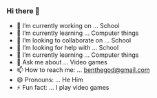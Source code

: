 ### Hi there 👋

- 🔭 I’m currently working on ... School
- 🌱 I’m currently learning ... Computer things
- 👯 I’m looking to collaborate on ... School
- 🤔 I’m looking for help with ... School
- 🌱 I’m currently learning ... Computer things
- 💬 Ask me about ... Video games
- 📫 How to reach me: ... benthegod@gmail.com
- 😄 Pronouns: ... He Him
- ⚡ Fun fact: ... I play video games


